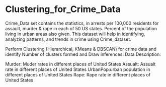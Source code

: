 # Clustering_for_Crime_Data
Crime_Data set contains the statistics, in arrests per 100,000 residents for assault, murder &amp; rape in each of 50 US states. Percent of the population living in urban areas also given. This dataset will help in identifying, analyzing patterns, and trends in crime using Crime_dataset.

Perform Clustering (Hierarchical, KMeans & DBSCAN) for crime data and identify Number of clusters formed and Draw inferences:
Data Description:

Murder: Muder rates in different places of United States
Assualt: Assualt rate in different places of United States
UrbanPop:urban population in different places of United States
Rape: Rape rate in different places of United States
